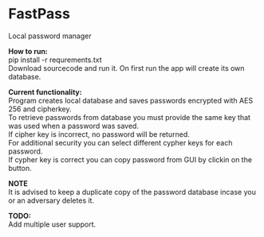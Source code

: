 # FastPass<br>
Local password manager

**How to run:**<br>
pip install -r requrements.txt<br>
Download sourcecode and run it. On first run the app will create its own database.

**Current functionality:**<br>
Program creates local database and saves passwords encrypted with AES 256 and cipherkey. <br>
To retrieve passwords from database you must provide the same key that was used when a password was saved.<br>
If cipher key is incorrect, no password will be returned.<br>
For additional security you can select different cypher keys for each password.<br>
If cypher key is correct you can copy password from GUI by clickin on the button.

**NOTE**<br>
It is advised to keep a duplicate copy of the password database incase you or an adversary deletes it.

**TODO:** <br>
Add multiple user support.